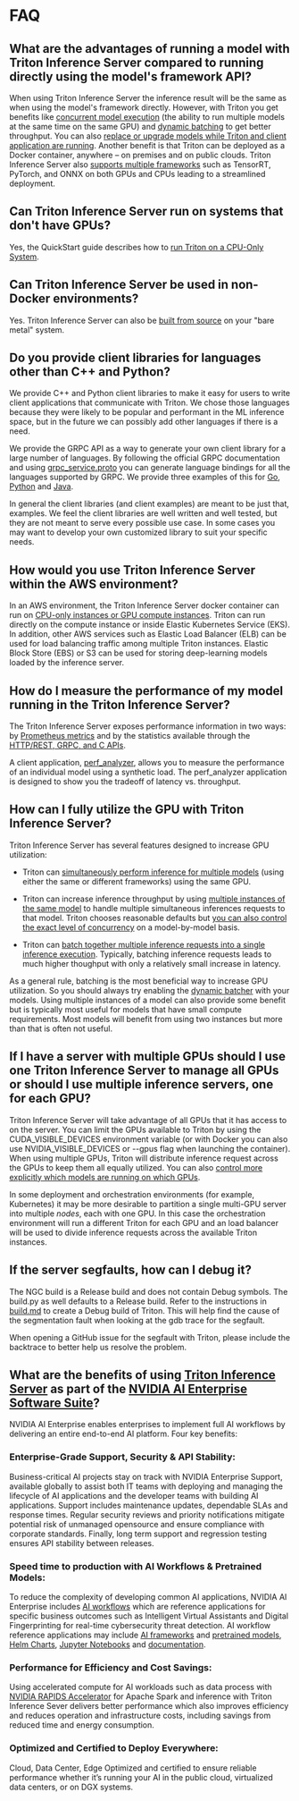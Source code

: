 <!--
# Copyright 2019-2024, NVIDIA CORPORATION & AFFILIATES. All rights reserved.
#
# Redistribution and use in source and binary forms, with or without
# modification, are permitted provided that the following conditions
# are met:
#  * Redistributions of source code must retain the above copyright
#    notice, this list of conditions and the following disclaimer.
#  * Redistributions in binary form must reproduce the above copyright
#    notice, this list of conditions and the following disclaimer in the
#    documentation and/or other materials provided with the distribution.
#  * Neither the name of NVIDIA CORPORATION nor the names of its
#    contributors may be used to endorse or promote products derived
#    from this software without specific prior written permission.
#
# THIS SOFTWARE IS PROVIDED BY THE COPYRIGHT HOLDERS ``AS IS'' AND ANY
# EXPRESS OR IMPLIED WARRANTIES, INCLUDING, BUT NOT LIMITED TO, THE
# IMPLIED WARRANTIES OF MERCHANTABILITY AND FITNESS FOR A PARTICULAR
# PURPOSE ARE DISCLAIMED.  IN NO EVENT SHALL THE COPYRIGHT OWNER OR
# CONTRIBUTORS BE LIABLE FOR ANY DIRECT, INDIRECT, INCIDENTAL, SPECIAL,
# EXEMPLARY, OR CONSEQUENTIAL DAMAGES (INCLUDING, BUT NOT LIMITED TO,
# PROCUREMENT OF SUBSTITUTE GOODS OR SERVICES; LOSS OF USE, DATA, OR
# PROFITS; OR BUSINESS INTERRUPTION) HOWEVER CAUSED AND ON ANY THEORY
# OF LIABILITY, WHETHER IN CONTRACT, STRICT LIABILITY, OR TORT
# (INCLUDING NEGLIGENCE OR OTHERWISE) ARISING IN ANY WAY OUT OF THE USE
# OF THIS SOFTWARE, EVEN IF ADVISED OF THE POSSIBILITY OF SUCH DAMAGE.
-->

# FAQ

## What are the advantages of running a model with Triton Inference Server compared to running directly using the model's framework API?

When using Triton Inference Server the inference result will be the
same as when using the model's framework directly. However, with
Triton you get benefits like [concurrent model
execution](architecture.md#concurrent-model-execution) (the ability to
run multiple models at the same time on the same GPU) and [dynamic
batching](model_configuration.md#dynamic-batcher) to get better
throughput. You can also [replace or upgrade models while Triton and
client application are running](model_management.md). Another benefit
is that Triton can be deployed as a Docker container, anywhere – on
premises and on public clouds. Triton Inference Server also [supports
multiple
frameworks](https://github.com/triton-inference-server/backend) such
as TensorRT, PyTorch, and ONNX on both GPUs and CPUs
leading to a streamlined deployment.

## Can Triton Inference Server run on systems that don't have GPUs?

Yes, the QuickStart guide describes how to [run Triton on a CPU-Only
System](../getting_started/quickstart.md#run-on-cpu-only-system).

## Can Triton Inference Server be used in non-Docker environments?

Yes. Triton Inference Server can also be [built from
source](../customization_guide/build.md#building-without-docker) on your "bare metal"
system.

## Do you provide client libraries for languages other than C++ and Python?

We provide C++ and Python client libraries to make it easy for users
to write client applications that communicate with Triton. We chose
those languages because they were likely to be popular and performant
in the ML inference space, but in the future we can possibly add other
languages if there is a need.

We provide the GRPC API as a way to generate your own client library
for a large number of languages. By following the official GRPC
documentation and using
[grpc_service.proto](https://github.com/triton-inference-server/common/blob/main/protobuf/grpc_service.proto)
you can generate language bindings for all the languages supported by
GRPC. We provide three examples of this for
[Go](https://github.com/triton-inference-server/client/blob/main/src/grpc_generated/go),
[Python](https://github.com/triton-inference-server/client/blob/main/src/python/examples/grpc_client.py) and
[Java](https://github.com/triton-inference-server/client/blob/main/src/grpc_generated/java).

In general the client libraries (and client examples) are meant to be
just that, examples. We feel the client libraries are well written and
well tested, but they are not meant to serve every possible use
case. In some cases you may want to develop your own customized
library to suit your specific needs.

## How would you use Triton Inference Server within the AWS environment?

In an AWS environment, the Triton Inference Server docker container
can run on [CPU-only instances or GPU compute
instances](../getting_started/quickstart.md#launch-triton). Triton can run directly on the
compute instance or inside Elastic Kubernetes Service (EKS). In
addition, other AWS services such as Elastic Load Balancer (ELB) can
be used for load balancing traffic among multiple Triton
instances. Elastic Block Store (EBS) or S3 can be used for storing
deep-learning models loaded by the inference server.

## How do I measure the performance of my model running in the Triton Inference Server?

The Triton Inference Server exposes performance information in two
ways: by [Prometheus metrics](metrics.md) and by the statistics
available through the [HTTP/REST, GRPC, and C
APIs](../customization_guide/inference_protocols.md).

A client application,
[perf_analyzer](https://github.com/triton-inference-server/perf_analyzer/blob/main/README.md),
allows you to measure the performance of an individual model using a synthetic
load. The perf_analyzer application is designed to show you the tradeoff of
latency vs. throughput.

## How can I fully utilize the GPU with Triton Inference Server?

Triton Inference Server has several features designed to increase
GPU utilization:

* Triton can [simultaneously perform inference for multiple
  models](architecture.md#concurrent-model-execution) (using either
  the same or different frameworks) using the same GPU.

* Triton can increase inference throughput by using [multiple
instances of the same
model](architecture.md#concurrent-model-execution) to handle multiple
simultaneous inferences requests to that model. Triton chooses
reasonable defaults but [you can also control the exact level of
concurrency](model_configuration.md#instance-groups) on a
model-by-model basis.

* Triton can [batch together multiple inference requests into a single
  inference execution](model_configuration.md#dynamic-batcher). Typically,
  batching inference requests leads to much higher thoughput with only
  a relatively small increase in latency.

As a general rule, batching is the most beneficial way to increase GPU
utilization. So you should always try enabling the [dynamic
batcher](model_configuration.md#dynamic-batcher) with your models. Using
multiple instances of a model can also provide some benefit but is
typically most useful for models that have small compute
requirements. Most models will benefit from using two instances but
more than that is often not useful.

## If I have a server with multiple GPUs should I use one Triton Inference Server to manage all GPUs or should I use multiple inference servers, one for each GPU?

Triton Inference Server will take advantage of all GPUs that it has
access to on the server. You can limit the GPUs available to Triton by
using the CUDA_VISIBLE_DEVICES environment variable (or with Docker
you can also use NVIDIA_VISIBLE_DEVICES or --gpus flag when launching
the container). When using multiple GPUs, Triton will distribute
inference request across the GPUs to keep them all equally
utilized. You can also [control more explicitly which models are
running on which GPUs](model_configuration.md#instance-groups).

In some deployment and orchestration environments (for example,
Kubernetes) it may be more desirable to partition a single multi-GPU
server into multiple *nodes*, each with one GPU. In this case the
orchestration environment will run a different Triton for each GPU and
an load balancer will be used to divide inference requests across the
available Triton instances.

## If the server segfaults, how can I debug it?

The NGC build is a Release build and does not contain Debug symbols.
The build.py as well defaults to a Release build. Refer to the instructions
in [build.md](../customization_guide/build.md#building-with-debug-symbols) to create a Debug build
of Triton. This will help find the cause of the segmentation fault when
looking at the gdb trace for the segfault.

When opening a GitHub issue for the segfault with Triton, please include
the backtrace to better help us resolve the problem.

## What are the benefits of using [Triton Inference Server](https://developer.nvidia.com/triton-inference-server) as part of the [NVIDIA AI Enterprise Software Suite](https://www.nvidia.com/en-us/data-center/products/ai-enterprise/)?

NVIDIA AI Enterprise enables enterprises to implement full AI workflows by
delivering an entire end-to-end AI platform. Four key benefits:

### Enterprise-Grade Support, Security & API Stability:

Business-critical AI projects stay on track with NVIDIA Enterprise Support,
available globally to assist both IT teams with deploying and managing the
lifecycle of AI applications and the developer teams with building AI
applications.  Support includes maintenance updates, dependable SLAs and
response times.  Regular security reviews and priority notifications mitigate
potential risk of unmanaged opensource and ensure compliance with corporate
standards.  Finally, long term support and regression testing ensures API
stability between releases.

### Speed time to production with AI Workflows & Pretrained Models:
To reduce the complexity of developing common AI applications, NVIDIA AI
Enterprise includes
[AI workflows](https://www.nvidia.com/en-us/launchpad/ai/workflows/) which are
reference applications for specific business outcomes such as Intelligent
Virtual Assistants and Digital Fingerprinting for real-time cybersecurity threat
detection.  AI workflow reference applications may include
[AI frameworks](https://docs.nvidia.com/deeplearning/frameworks/index.html) and
[pretrained models](https://developer.nvidia.com/ai-models),
[Helm Charts](https://catalog.ngc.nvidia.com/helm-charts),
[Jupyter Notebooks](https://developer.nvidia.com/run-jupyter-notebooks) and
[documentation](https://docs.nvidia.com/ai-enterprise/index.html#overview).

### Performance for Efficiency and Cost Savings:
Using accelerated compute for AI workloads such as data process with
[NVIDIA RAPIDS Accelerator](https://developer.nvidia.com/rapids) for Apache
Spark and inference with Triton Inference Sever delivers better performance
which also improves efficiency and reduces operation and infrastructure costs,
including savings from reduced time and energy consumption.

### Optimized and Certified to Deploy Everywhere:
Cloud, Data Center, Edge Optimized and certified to ensure reliable performance
whether it’s running your AI in the public cloud, virtualized data centers, or
on DGX systems.

